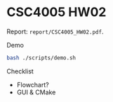# CSC4005 HW02

Report: `report/CSC4005_HW02.pdf`.

Demo
```bash
bash ./scripts/demo.sh
```

Checklist
* Flowchart?
* GUI & CMake

